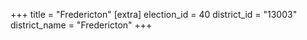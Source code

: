 +++
title = "Fredericton"
[extra]
election_id = 40
district_id = "13003"
district_name = "Fredericton"
+++
